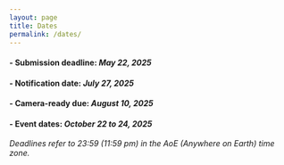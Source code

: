 ```yaml
---
layout: page
title: Dates
permalink: /dates/
---
```


#### - **Submission deadline:**	*May 22, 2025* 
#### - **Notification date:**	*July 27, 2025*
#### - **Camera-ready due:**	*August 10, 2025*
#### - **Event dates:**	*October 22 to 24, 2025*

*Deadlines refer to 23:59 (11:59 pm) in the AoE (Anywhere on Earth) time zone.*
